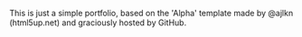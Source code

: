 This is just a simple portfolio, based on the 'Alpha' template made by @ajlkn (html5up.net) and graciously hosted by GitHub.

